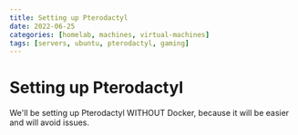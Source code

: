 ```yaml
---
title: Setting up Pterodactyl
date: 2022-06-25
categories: [homelab, machines, virtual-machines]
tags: [servers, ubuntu, pterodactyl, gaming]
---
```


# Setting up Pterodactyl

We'll be setting up Pterodactyl WITHOUT Docker, because it will be easier and will avoid issues.


